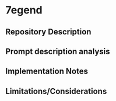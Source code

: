 # 7egend

## Repository Description

## Prompt description analysis

## Implementation Notes

## Limitations/Considerations
